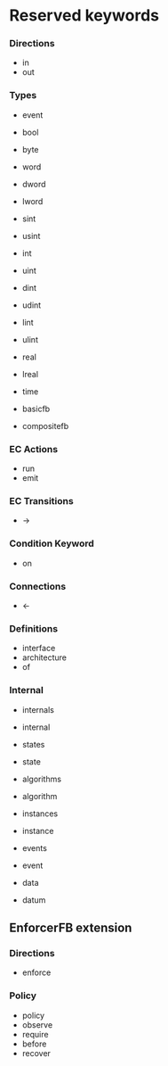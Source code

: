 # Reserved keywords

### Directions
* in
* out 

### Types
* event
* bool
* byte
* word
* dword
* lword
* sint
* usint
* int
* uint
* dint
* udint
* lint
* ulint
* real
* lreal
* time

* basicfb
* compositefb

### EC Actions
* run
* emit

### EC Transitions
* ->

### Condition Keyword
* on

### Connections
* <-

### Definitions
* interface
* architecture
* of

### Internal
* internals
* internal
* states
* state
* algorithms
* algorithm

* instances
* instance
* events
* event
* data
* datum

## EnforcerFB extension

### Directions
* enforce

### Policy
* policy
* observe
* require
* before
* recover